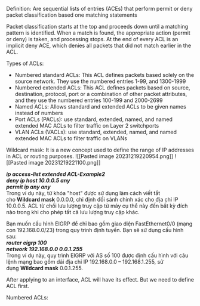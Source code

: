Definition: Are sequential lists of entries (ACEs) that perform permit or deny packet classification based one matching statements

Packet classification starts at the top and proceeds down until a matching pattern is identified.
When a match is found, the appropriate action (permit or deny) is taken, and processing stops.
At the end of every ACL is an implicit deny ACE, which denies all packets that did not match earlier in the ACL.

Types of ACLs:
- Numbered standard ACLs: This ACL defines packets based solely on the source network. They use the numbered entries 1-99, and 1300-1999
- Numbered extended ACLs: This ACL defines packets based on source, destination, protocol, port or a combination of other packet attributes, and they use the numbered entries 100-199 and 2000-2699
- Named ACLs: Allows standard and extended ACLs to be given names instead of numbers
- Port ACLs (PACLs): use standard, extended, named, and named extended MAC ACLs to filter traffic on Layer 2 switchports
- VLAN ACLs (VACLs): use standard, extended, named, and named extended MAC ACLs to filter traffic on VLANs

Wildcard mask: It is a new concept used to define the range of IP addresses in ACL or routing purposes. 
![[Pasted image 20231219220954.png]]
![[Pasted image 20231219221100.png]]

**_ip access-list extended ACL-Example2  
deny ip host 10.0.0.5 any  
permit ip any any_**  
Trong ví dụ này, từ khóa "host" được sử dụng làm cách viết tắt cho **Wildcard mask** 0.0.0.0, chỉ định đối sánh chính xác cho địa chỉ IP 10.0.0.5. ACL từ chối lưu lượng truy cập từ máy cụ thể này đến bất kỳ đích nào trong khi cho phép tất cả lưu lượng truy cập khác.

Bạn muốn cấu hình EIGRP để chỉ bao gồm giao diện FastEthernet0/0 (mạng con 192.168.0.0/23) trong quy trình định tuyến. Bạn sẽ sử dụng cấu hình sau:    
**_router eigrp 100  
network 192.168.0.0 0.0.1.255_**    
Trong ví dụ này, quy trình EIGRP với AS số 100 được định cấu hình với câu lệnh mạng bao gồm dải địa chỉ IP 192.168.0.0 – 192.168.1.255, sử dụng **Wildcard mask** 0.0.1.255.

After applying to an interface, ACL will have its effect. But we need to define ACL first. 

Numbered ACLs:


